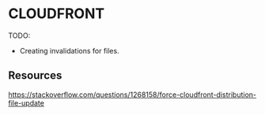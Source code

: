 # CLOUDFRONT

TODO: 
* Creating invalidations for files. 



## Resources

https://stackoverflow.com/questions/1268158/force-cloudfront-distribution-file-update